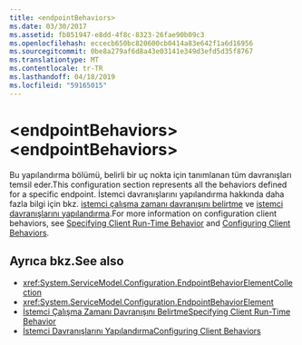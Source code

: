 ```yaml
---
title: <endpointBehaviors>
ms.date: 03/30/2017
ms.assetid: fb851947-e8dd-4f8c-8323-26fae90b09c3
ms.openlocfilehash: eccecb650bc820600cb0414a83e642f1a6d16956
ms.sourcegitcommit: 0be8a279af6d8a43e03141e349d3efd5d35f8767
ms.translationtype: MT
ms.contentlocale: tr-TR
ms.lasthandoff: 04/18/2019
ms.locfileid: "59165015"
---
```

# <a name="endpointbehaviors"></a><span data-ttu-id="64973-101">\<endpointBehaviors></span><span class="sxs-lookup"><span data-stu-id="64973-101">\<endpointBehaviors></span></span>
<span data-ttu-id="64973-102">Bu yapılandırma bölümü, belirli bir uç nokta için tanımlanan tüm davranışları temsil eder.</span><span class="sxs-lookup"><span data-stu-id="64973-102">This configuration section represents all the behaviors defined for a specific endpoint.</span></span> <span data-ttu-id="64973-103">İstemci davranışlarını yapılandırma hakkında daha fazla bilgi için bkz. [istemci çalışma zamanı davranışını belirtme](../../../../../docs/framework/wcf/specifying-client-run-time-behavior.md) ve [istemci davranışlarını yapılandırma](../../../../../docs/framework/wcf/configuring-client-behaviors.md).</span><span class="sxs-lookup"><span data-stu-id="64973-103">For more information on configuration client behaviors, see [Specifying Client Run-Time Behavior](../../../../../docs/framework/wcf/specifying-client-run-time-behavior.md) and [Configuring Client Behaviors](../../../../../docs/framework/wcf/configuring-client-behaviors.md).</span></span>  
  
## <a name="see-also"></a><span data-ttu-id="64973-104">Ayrıca bkz.</span><span class="sxs-lookup"><span data-stu-id="64973-104">See also</span></span>

- <xref:System.ServiceModel.Configuration.EndpointBehaviorElementCollection>
- <xref:System.ServiceModel.Configuration.EndpointBehaviorElement>
- [<span data-ttu-id="64973-105">İstemci Çalışma Zamanı Davranışını Belirtme</span><span class="sxs-lookup"><span data-stu-id="64973-105">Specifying Client Run-Time Behavior</span></span>](../../../../../docs/framework/wcf/specifying-client-run-time-behavior.md)
- [<span data-ttu-id="64973-106">İstemci Davranışlarını Yapılandırma</span><span class="sxs-lookup"><span data-stu-id="64973-106">Configuring Client Behaviors</span></span>](../../../../../docs/framework/wcf/configuring-client-behaviors.md)
